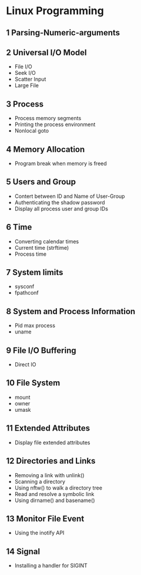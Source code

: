 # Linux Programming

## 1 Parsing-Numeric-arguments

## 2 Universal I/O Model

* File I/O
* Seek I/O
* Scatter Input
* Large File

## 3 Process

* Process memory segments
* Printing the process environment
* Nonlocal goto

## 4 Memory Allocation

* Program break when memory is freed

## 5 Users and Group

* Contert between ID and Name of User-Group
* Authenticating the shadow password
* Display all process user and group IDs

## 6 Time

* Converting calendar times
* Current time (strftime)
* Process time

## 7 System limits

* sysconf
* fpathconf

## 8 System and Process Information

* Pid max process
* uname

## 9 File I/O Buffering

* Direct IO

## 10 File System

* mount
* owner
* umask

## 11 Extended Attributes

* Display file extended attributes

## 12 Directories and Links

* Removing a link with unlink()
* Scanning a directory
* Using nftw() to walk a directory tree
* Read and resolve a symbolic link
* Using dirname() and basename()

## 13 Monitor File Event

* Using the inotify API

## 14 Signal

* Installing a handler for SIGINT